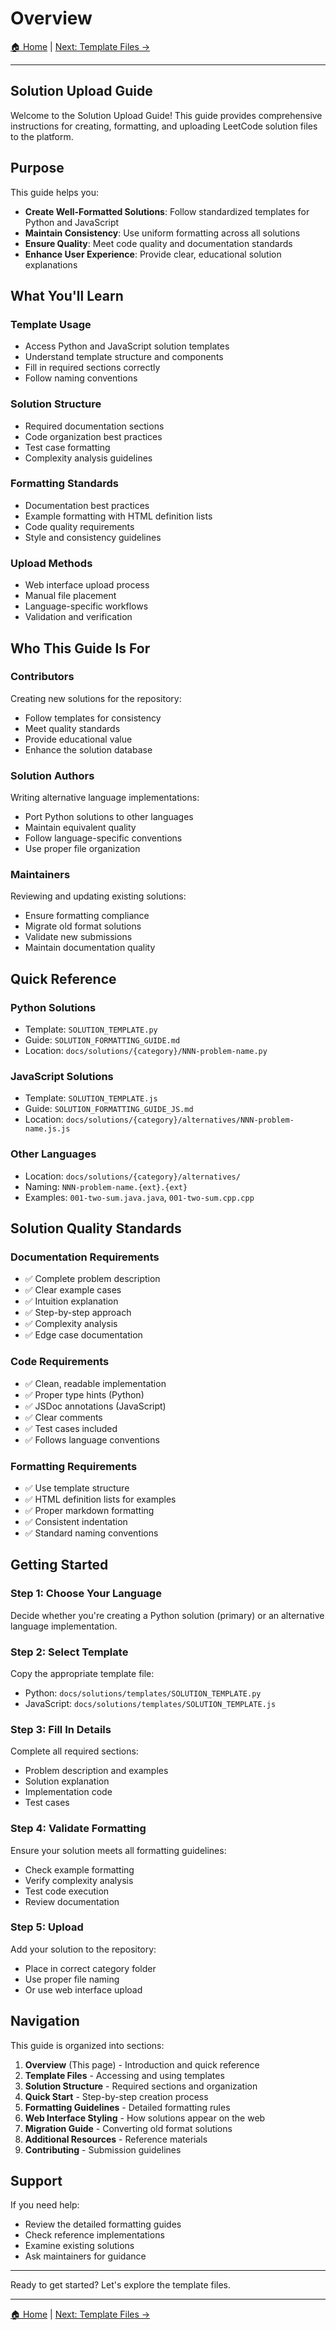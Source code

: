 # Overview

[🏠 Home](README.md) | [Next: Template Files →](02-template-files.md)

---

## Solution Upload Guide

Welcome to the Solution Upload Guide! This guide provides comprehensive instructions for creating, formatting, and uploading LeetCode solution files to the platform.

## Purpose

This guide helps you:
- **Create Well-Formatted Solutions**: Follow standardized templates for Python and JavaScript
- **Maintain Consistency**: Use uniform formatting across all solutions
- **Ensure Quality**: Meet code quality and documentation standards
- **Enhance User Experience**: Provide clear, educational solution explanations

## What You'll Learn

### Template Usage
- Access Python and JavaScript solution templates
- Understand template structure and components
- Fill in required sections correctly
- Follow naming conventions

### Solution Structure
- Required documentation sections
- Code organization best practices
- Test case formatting
- Complexity analysis guidelines

### Formatting Standards
- Documentation best practices
- Example formatting with HTML definition lists
- Code quality requirements
- Style and consistency guidelines

### Upload Methods
- Web interface upload process
- Manual file placement
- Language-specific workflows
- Validation and verification

## Who This Guide Is For

### Contributors
Creating new solutions for the repository:
- Follow templates for consistency
- Meet quality standards
- Provide educational value
- Enhance the solution database

### Solution Authors
Writing alternative language implementations:
- Port Python solutions to other languages
- Maintain equivalent quality
- Follow language-specific conventions
- Use proper file organization

### Maintainers
Reviewing and updating existing solutions:
- Ensure formatting compliance
- Migrate old format solutions
- Validate new submissions
- Maintain documentation quality

## Quick Reference

### Python Solutions
- Template: `SOLUTION_TEMPLATE.py`
- Guide: `SOLUTION_FORMATTING_GUIDE.md`
- Location: `docs/solutions/{category}/NNN-problem-name.py`

### JavaScript Solutions
- Template: `SOLUTION_TEMPLATE.js`
- Guide: `SOLUTION_FORMATTING_GUIDE_JS.md`
- Location: `docs/solutions/{category}/alternatives/NNN-problem-name.js.js`

### Other Languages
- Location: `docs/solutions/{category}/alternatives/`
- Naming: `NNN-problem-name.{ext}.{ext}`
- Examples: `001-two-sum.java.java`, `001-two-sum.cpp.cpp`

## Solution Quality Standards

### Documentation Requirements
- ✅ Complete problem description
- ✅ Clear example cases
- ✅ Intuition explanation
- ✅ Step-by-step approach
- ✅ Complexity analysis
- ✅ Edge case documentation

### Code Requirements
- ✅ Clean, readable implementation
- ✅ Proper type hints (Python)
- ✅ JSDoc annotations (JavaScript)
- ✅ Clear comments
- ✅ Test cases included
- ✅ Follows language conventions

### Formatting Requirements
- ✅ Use template structure
- ✅ HTML definition lists for examples
- ✅ Proper markdown formatting
- ✅ Consistent indentation
- ✅ Standard naming conventions

## Getting Started

### Step 1: Choose Your Language
Decide whether you're creating a Python solution (primary) or an alternative language implementation.

### Step 2: Select Template
Copy the appropriate template file:
- Python: `docs/solutions/templates/SOLUTION_TEMPLATE.py`
- JavaScript: `docs/solutions/templates/SOLUTION_TEMPLATE.js`

### Step 3: Fill In Details
Complete all required sections:
- Problem description and examples
- Solution explanation
- Implementation code
- Test cases

### Step 4: Validate Formatting
Ensure your solution meets all formatting guidelines:
- Check example formatting
- Verify complexity analysis
- Test code execution
- Review documentation

### Step 5: Upload
Add your solution to the repository:
- Place in correct category folder
- Use proper file naming
- Or use web interface upload

## Navigation

This guide is organized into sections:
1. **Overview** (This page) - Introduction and quick reference
2. **Template Files** - Accessing and using templates
3. **Solution Structure** - Required sections and organization
4. **Quick Start** - Step-by-step creation process
5. **Formatting Guidelines** - Detailed formatting rules
6. **Web Interface Styling** - How solutions appear on the web
7. **Migration Guide** - Converting old format solutions
8. **Additional Resources** - Reference materials
9. **Contributing** - Submission guidelines

## Support

If you need help:
- Review the detailed formatting guides
- Check reference implementations
- Examine existing solutions
- Ask maintainers for guidance

---

Ready to get started? Let's explore the template files.

---

[🏠 Home](README.md) | [Next: Template Files →](02-template-files.md)
